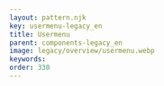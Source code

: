 ```yaml
---
layout: pattern.njk
key: usermenu-legacy_en
title: Usermenu
parent: components-legacy_en
image: legacy/overview/usermenu.webp
keywords: 
order: 330
---
```


